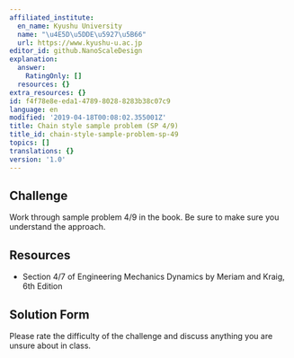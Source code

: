 ```yaml
---
affiliated_institute:
  en_name: Kyushu University
  name: "\u4E5D\u5DDE\u5927\u5B66"
  url: https://www.kyushu-u.ac.jp
editor_id: github.NanoScaleDesign
explanation:
  answer:
    RatingOnly: []
  resources: {}
extra_resources: {}
id: f4f78e8e-eda1-4789-8028-8283b38c07c9
language: en
modified: '2019-04-18T00:08:02.355001Z'
title: Chain style sample problem (SP 4/9)
title_id: chain-style-sample-problem-sp-49
topics: []
translations: {}
version: '1.0'
---
```


## Challenge
Work through sample problem 4/9 in the book. Be sure to make sure you understand the approach.


## Resources
- Section 4/7 of Engineering Mechanics Dynamics by Meriam and Kraig, 6th Edition


## Solution Form
Please rate the difficulty of the challenge and discuss anything you are unsure about in class.
